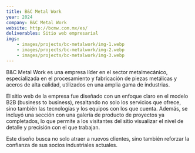 ```yaml
---
title: B&C Metal Work
year: 2024
company: B&C Metal Work
website: http://bcmw.com.mx/es/
deliverables: Sitio web empresarial
imgs:
    - images/projects/bc-metalwork/img-1.webp
    - images/projects/bc-metalwork/img-2.webp
    - images/projects/bc-metalwork/img-3.webp
---
```


B&C Metal Work es una empresa líder en el sector metalmecánico, especializada en el procesamiento y fabricación de piezas metálicas y aceros de alta calidad, utilizados en una amplia gama de industrias.

El sitio web de la empresa fue diseñado con un enfoque claro en el modelo B2B (business to business), resaltando no solo los servicios que ofrece, sino también las tecnologías y los equipos con los que cuenta. Además, se incluyó una sección con una galería de producto de proyectos ya completados, lo que permite a los visitantes del sitio visualizar el nivel de detalle y precisión con el que trabajan. 

Este diseño busca no solo atraer a nuevos clientes, sino también reforzar la confianza de sus socios industriales actuales.